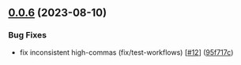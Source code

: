 ## [0.0.6](https://github.com/KageKirin/csproj-version/compare/95f717c1612b2abc538d8b5717a0721983a65b7a...v0.0.6) (2023-08-10)


### Bug Fixes

* fix inconsistent high-commas (fix/test-workflows) [[#12](https://github.com/KageKirin/csproj-version/issues/12)] ([95f717c](https://github.com/KageKirin/csproj-version/commit/95f717c1612b2abc538d8b5717a0721983a65b7a))



